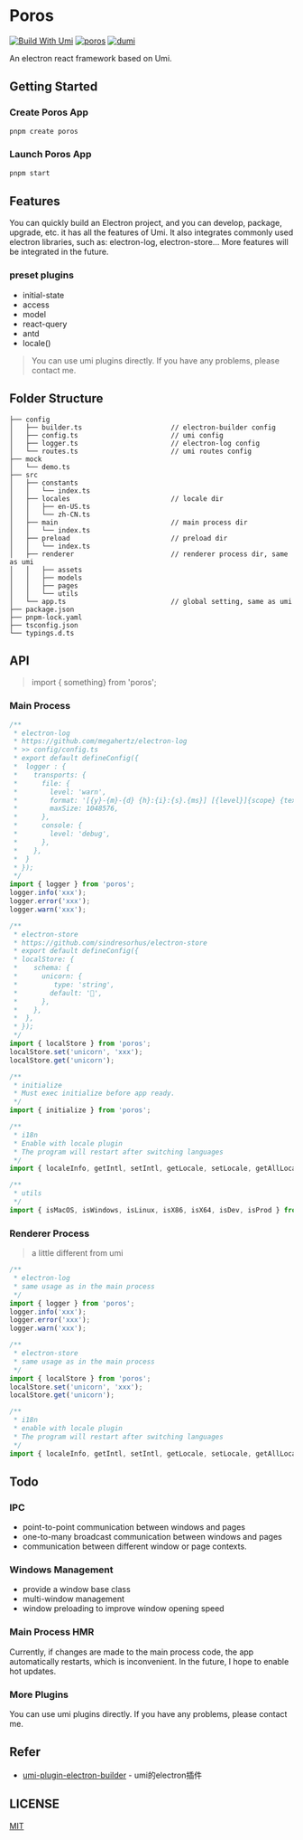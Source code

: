 # Poros
[![Build With Umi](https://img.shields.io/badge/build%20with-umi-028fe4.svg?style=flat-square)](http://umijs.org/) <a href="https://porosjs.com"><img src="https://img.shields.io/badge/porosjs-poros-blue.svg" alt="poros" /></a>
[![dumi](https://img.shields.io/badge/docs%20by-dumi-blue)](https://github.com/umijs/dumi)

An electron react framework based on Umi.

## Getting Started

### Create Poros App

```bash
pnpm create poros
```

### Launch Poros App

```bash
pnpm start
```

## Features

You can quickly build an Electron project, and you can develop, package, upgrade, etc. it has all the features of Umi. It also integrates commonly used electron libraries, such as: electron-log, electron-store...
More features will be integrated in the future.

### preset plugins
- initial-state
- access
- model
- react-query
- antd
- locale()

> You can use umi plugins directly. If you have any problems, please contact me.

## Folder Structure

```
├── config
│   ├── builder.ts                      // electron-builder config
│   ├── config.ts                       // umi config
│   ├── logger.ts                       // electron-log config
│   └── routes.ts                       // umi routes config
├── mock                                
│   └── demo.ts
├── src
│   ├── constants
│   │   └── index.ts
│   ├── locales                         // locale dir
│   │   ├── en-US.ts
│   │   └── zh-CN.ts
│   ├── main                            // main process dir
│   │   └── index.ts
│   ├── preload                         // preload dir
│   │   └── index.ts
│   ├── renderer                        // renderer process dir, same as umi
│   │   ├── assets
│   │   ├── models
│   │   ├── pages
│   │   └── utils
│   └── app.ts                          // global setting, same as umi
├── package.json
├── pnpm-lock.yaml
├── tsconfig.json
└── typings.d.ts
```

## API

> import { something} from 'poros';

### Main Process

```typescript
/**
 * electron-log
 * https://github.com/megahertz/electron-log
 * >> config/config.ts
 * export default defineConfig({
 *  logger : {
 *    transports: {
 *      file: {
 *        level: 'warn',
 *        format: '[{y}-{m}-{d} {h}:{i}:{s}.{ms}] [{level}]{scope} {text}',
 *        maxSize: 1048576,
 *      },
 *      console: {
 *        level: 'debug',
 *      },
 *    },
 *  }
 * });
 */
import { logger } from 'poros';
logger.info('xxx');
logger.error('xxx');
logger.warn('xxx');

/**
 * electron-store
 * https://github.com/sindresorhus/electron-store
 * export default defineConfig({
 * localStore: {
 *    schema: {
 *      unicorn: {
 *         type: 'string',
 *        default: '🦄',
 *      },
 *    },
 *  },
 * });
 */
import { localStore } from 'poros'; 
localStore.set('unicorn', 'xxx');
localStore.get('unicorn');

/**
 * initialize 
 * Must exec initialize before app ready.
 */
import { initialize } from 'poros';

/**
 * i18n
 * Enable with locale plugin
 * The program will restart after switching languages
 */
import { localeInfo, getIntl, setIntl, getLocale, setLocale, getAllLocales, i18n } from 'poros';

/**
 * utils 
 */
import { isMacOS, isWindows, isLinux, isX86, isX64, isDev, isProd } from 'poros';
```

### Renderer Process

> a little different from umi

```typescript
/**
 * electron-log
 * same usage as in the main process
 */
import { logger } from 'poros';
logger.info('xxx');
logger.error('xxx');
logger.warn('xxx');

/**
 * electron-store
 * same usage as in the main process
 */
import { localStore } from 'poros'; 
localStore.set('unicorn', 'xxx');
localStore.get('unicorn');

/**
 * i18n
 * enable with locale plugin
 * The program will restart after switching languages
 */
import { localeInfo, getIntl, setIntl, getLocale, setLocale, getAllLocales, i18n } from 'poros';
```


## Todo
### IPC
- point-to-point communication between windows and pages
- one-to-many broadcast communication between windows and pages
- communication between different window or page contexts.

### Windows Management
- provide a window base class
- multi-window management
- window preloading to improve window opening speed

### Main Process HMR
Currently, if changes are made to the main process code, the app automatically restarts, which is inconvenient. In the future, I hope to enable hot updates.
### More Plugins
You can use umi plugins directly. If you have any problems, please contact me.

## Refer
- [umi-plugin-electron-builder](https://github.com/BySlin/umi-plugin-electron-builder) - umi的electron插件


## LICENSE

[MIT](https://github.com/porosjs/poros/blob/main/LICENSE)

